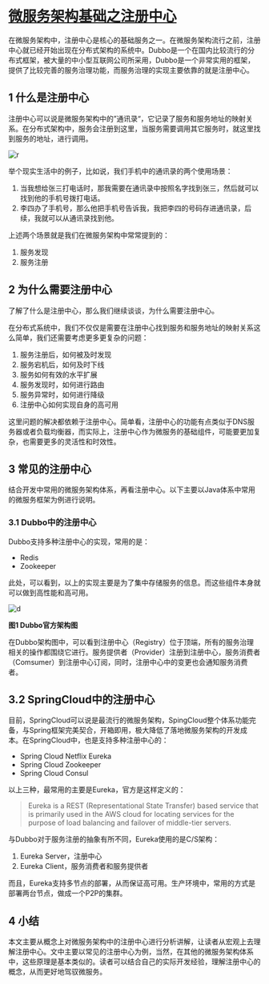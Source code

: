 # [微服务架构基础之注册中心](https://segmentfault.com/a/1190000016097418)

在微服务架构中，注册中心是核心的基础服务之一。在微服务架构流行之前，注册中心就已经开始出现在分布式架构的系统中。Dubbo是一个在国内比较流行的分布式框架，被大量的中小型互联网公司所采用，Dubbo是一个非常实用的框架，提供了比较完善的服务治理功能，而服务治理的实现主要依靠的就是注册中心。

## 1 什么是注册中心

注册中心可以说是微服务架构中的”通讯录“，它记录了服务和服务地址的映射关系。在分布式架构中，服务会注册到这里，当服务需要调用其它服务时，就这里找到服务的地址，进行调用。

![r](https://segmentfault.com/img/bVbfHPF?w=723&h=361)

举个现实生活中的例子，比如说，我们手机中的通讯录的两个使用场景：

1. 当我想给张三打电话时，那我需要在通讯录中按照名字找到张三，然后就可以找到他的手机号拨打电话。
2. 李四办了手机号，那么他把手机号告诉我，我把李四的号码存进通讯录，后续，我就可以从通讯录找到他。

上述两个场景就是我们在微服务架构中常常提到的：

1. 服务发现
2. 服务注册

## 2 为什么需要注册中心

了解了什么是注册中心，那么我们继续谈谈，为什么需要注册中心。

在分布式系统中，我们不仅仅是需要在注册中心找到服务和服务地址的映射关系这么简单，我们还需要考虑更多更复杂的问题：

1. 服务注册后，如何被及时发现
2. 服务宕机后，如何及时下线
3. 服务如何有效的水平扩展
4. 服务发现时，如何进行路由
5. 服务异常时，如何进行降级
6. 注册中心如何实现自身的高可用

这里问题的解决都依赖于注册中心。简单看，注册中心的功能有点类似于DNS服务器或者负载均衡器，而实际上，注册中心作为微服务的基础组件，可能要更加复杂，也需要更多的灵活性和时效性。

## 3 常见的注册中心

结合开发中常用的微服务架构体系，再看注册中心。以下主要以Java体系中常用的微服务框架为例进行说明。

### 3.1 Dubbo中的注册中心

Dubbo支持多种注册中心的实现，常用的是：

- Redis
- Zookeeper

此处，可以看到，以上的实现主要是为了集中存储服务的信息。而这些组件本身就可以做到高性能和高可用。

![d](https://segmentfault.com/img/bVbdwiP?w=1060&h=824)

 **图1 Dubbo官方架构图**

在Dubbo架构图中，可以看到注册中心（Registry）位于顶端，所有的服务治理相关的操作都围绕它进行。服务提供者（Provider）注册到注册中心，服务消费者（Comsumer）到注册中心订阅，同时，注册中心中的变更也会通知服务消费者。

## 3.2 SpringCloud中的注册中心

目前，SpringCloud可以说是最流行的微服务架构，SpingCloud整个体系功能完备，与Spring框架完美契合，开箱即用，极大降低了落地微服务架构的开发成本。在SpringCloud中，也是支持多种注册中心的：

- Spring Cloud Netflix Eureka
- Spring Cloud Zookeeper
- Spring Cloud Consul

以上三种，最常用的主要是Eureka，官方是这样定义的：

> Eureka is a REST (Representational State Transfer) based service that is primarily used in the AWS cloud for locating services for the purpose of load balancing and failover of middle-tier servers.

与Dubbo对于服务注册的抽象有所不同，Eureka使用的是C/S架构：

1. Eureka Server，注册中心
2. Eureka Client，服务消费者和服务提供者

而且，Eureka支持多节点的部署，从而保证高可用。生产环境中，常用的方式是部署两台节点，做成一个P2P的集群。

## 4 小结

本文主要从概念上对微服务架构中的注册中心进行分析讲解，让读者从宏观上去理解注册中心。文中主要以常见的注册中心为例，当然，在其他的微服务架构体系中，这些原理是基本类似的。读者可以结合自己的实际开发经验，理解注册中心的概念，从而更好地驾驭微服务。